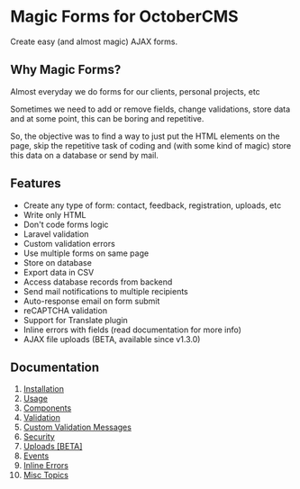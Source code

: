 # Magic Forms for OctoberCMS
Create easy (and almost magic) AJAX forms.



## Why Magic Forms?
Almost everyday we do forms for our clients, personal projects, etc

Sometimes we need to add or remove fields, change validations, store data and at some point, this can be boring and repetitive.

So, the objective was to find a way to just put the HTML elements on the page, skip the repetitive task of coding and (with some kind of magic) store this data on a database or send by mail.



## Features
* Create any type of form: contact, feedback, registration, uploads, etc
* Write only HTML
* Don't code forms logic
* Laravel validation
* Custom validation errors
* Use multiple forms on same page
* Store on database
* Export data in CSV
* Access database records from backend
* Send mail notifications to multiple recipients
* Auto-response email on form submit
* reCAPTCHA validation
* Support for Translate plugin
* Inline errors with fields (read documentation for more info)
* AJAX file uploads (BETA, available since v1.3.0)



## Documentation
1. [Installation](https://github.com/skydiver/october-plugin-forms/blob/master/docs/INSTALLATION.md)
2. [Usage](https://github.com/skydiver/october-plugin-forms/blob/master/docs/USAGE.md)
3. [Components](https://github.com/skydiver/october-plugin-forms/blob/master/docs/COMPONENTS.md)
4. [Validation](https://github.com/skydiver/october-plugin-forms/blob/master/docs/VALIDATION.md)
5. [Custom Validation Messages](https://github.com/skydiver/october-plugin-forms/blob/master/docs/CUSTOM-VALIDATION-MESSAGES.md)
6. [Security](https://github.com/skydiver/october-plugin-forms/blob/master/docs/SECURITY.md)
7. [Uploads [BETA]](https://github.com/skydiver/october-plugin-forms/blob/master/docs/UPLOADS.md)
8. [Events](https://github.com/skydiver/october-plugin-forms/blob/master/docs/EVENTS.md)
9. [Inline Errors](https://github.com/skydiver/october-plugin-forms/blob/master/docs/INLINE_ERRORS.md)
10. [Misc Topics](https://github.com/skydiver/october-plugin-forms/blob/master/docs/MISC_TOPICS.md)